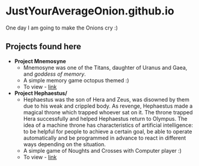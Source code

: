 # JustYourAverageOnion.github.io
One day I am going to make the Onions cry :)

## Projects found here
  - **Project Mnemosyne**
    - Mnemosyne was one of the Titans, daughter of Uranus and Gaea, and *goddess of memory*.
    - A simple memory game octopus themed :)
    - To view - [link](https://justyouraverageonion.github.io/ProjectMnemosyne)
  - **Project Hephaestus/**
    - Hephaestus was the son of Hera and Zeus, was disowned by them due to his weak and crippled body. As revenge, Hephaestus made a magical throne which trapped whoever sat on it. The throne trapped Hera successfully and helped Hephaestus return to Olympus. The idea of a machine throne has characteristics of artificial intelligence: to be helpful for people to achieve a certain goal, be able to operate automatically and be programmed in advance to react in different ways depending on the situation.
    - A simple game of Noughts and Crosses with Computer player :)
    - To view - [link](https://justyouraverageonion.github.io/ProjectHephaestus)

